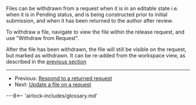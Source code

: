 Files can be withdrawn from a request when it is in an editable state i.e. when it is in
Pending status, and is being constructed prior to initial submission, and when it has been
returned to the author after review.

To withdraw a file, navigate to view the file within the release request,
and use "Withdraw from Request".

After the file has been withdrawn, the file will still be visible on the request, but marked
as withdrawn. It can be re-added from the workspace view, as described in the 
[previous section](create-and-submit-a-release-request.md)


---

* Previous: [Respond to a returned request](respond-to-returned-request.md)
* Next: [Update a file on a request](update-file-on-request.md)

---8<-- 'airlock-includes/glossary.md'

